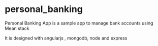 # personal_banking
Personal Banking App is a sample app to manage bank accounts using Mean stack

It is designed with angularjs , mongodb, node and express
